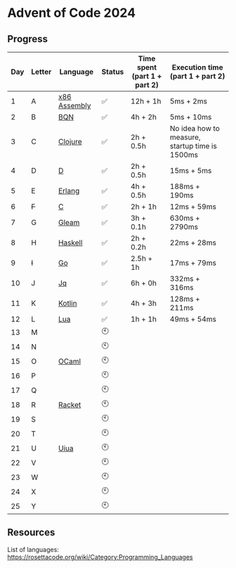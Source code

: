 # Advent of Code 2024

## Progress

Day | Letter | Language            | Status | Time spent (part 1 + part 2) | Execution time (part 1 + part 2)
--- | ---    | ---                 | ---    | ---                          | ---
1   | A      | [x86 Assembly][asm] | ✅     | 12h + 1h                     | 5ms + 2ms
2   | B      | [BQN][bqn]          | ✅     | 4h + 2h                      | 5ms + 10ms
3   | C      | [Clojure][clojure]  | ✅     | 2h + 0.5h                    | No idea how to measure, startup time is 1500ms
4   | D      | [D][d]              | ✅     | 2h + 0.5h                    | 15ms + 5ms
5   | E      | [Erlang][erlang]    | ✅     | 4h + 0.5h                    | 188ms + 190ms
6   | ~~F~~  | [C][c]              | ✅     | 2h + 1h                      | 12ms + 59ms
7   | G      | [Gleam][gleam]      | ✅     | 3h + 0.1h                    | 630ms + 2790ms
8   | H      | [Haskell][haskell]  | ✅     | 2h + 0.2h                    | 22ms + 28ms
9   | ~~I~~  | [Go][go]            | ✅     | 2.5h + 1h                    | 17ms + 79ms
10  | J      | [Jq][jq]            | ✅     | 6h + 0h                      | 332ms + 316ms
11  | K      | [Kotlin][kotlin]    | ✅     | 4h + 3h                      | 128ms + 211ms
12  | L      | [Lua][lua]          | ✅     | 1h + 1h                      | 49ms + 54ms
13  | M      |                     | 🕙     |                              |
14  | N      |                     | 🕙     |                              |
15  | O      | [OCaml][ocaml]      | 🕙     |                              |
16  | P      |                     | 🕙     |                              |
17  | Q      |                     | 🕙     |                              |
18  | R      | [Racket][racket]    | 🕙     |                              |
19  | S      |                     | 🕙     |                              |
20  | T      |                     | 🕙     |                              |
21  | U      | [Uiua][uiua]        | 🕙     |                              |
22  | V      |                     | 🕙     |                              |
23  | W      |                     | 🕙     |                              |
24  | X      |                     | 🕙     |                              |
25  | Y      |                     | 🕙     |                              |

## Resources

List of languages: https://rosettacode.org/wiki/Category:Programming_Languages

[asm]: https://rosettacode.org/wiki/Category:X86_Assembly
[bqn]: https://rosettacode.org/wiki/Category:BQN
[clojure]: https://rosettacode.org/wiki/Category:Clojure
[d]: https://rosettacode.org/wiki/Category:D
[erlang]: https://rosettacode.org/wiki/Category:Erlang
[c]: https://rosettacode.org/wiki/Category:C
[gleam]: https://rosettacode.org/wiki/Category:Gleam
[haskell]: https://rosettacode.org/wiki/Category:Haskell
[go]: https://rosettacode.org/wiki/Category:Go
[jq]: https://rosettacode.org/wiki/Category:Jq
[kotlin]: https://rosettacode.org/wiki/Category:Kotlin
[lua]: https://rosettacode.org/wiki/Category:Lua
[ocaml]: https://rosettacode.org/wiki/Category:OCaml
[racket]: https://rosettacode.org/wiki/Category:Racket
[uiua]: https://rosettacode.org/wiki/Category:Uiua
